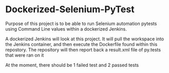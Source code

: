 # Dockerized-Selenium-PyTest
Purpose of this project is to be able to run Selenium  automation pytests using Command Line values within a dockerized Jenkins. 

A dockerized Jenkins will look at this project. It will pull the workspace into the Jenkins container, and then execute the Dockerfile found within this repostory. The repository will then report back a result.xml file of py.tests that were  ran on it

At the moment, there should be 1 failed test and 2 passed tests
